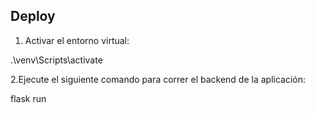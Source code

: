 ## Deploy
1. Activar el entorno virtual: 

.\venv\Scripts\activate

2.Ejecute el siguiente comando para correr el backend de la aplicación:

flask run
